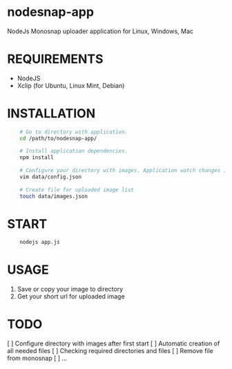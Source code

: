 # nodesnap-app
NodeJs Monosnap uploader application for Linux, Windows, Mac

# REQUIREMENTS
- NodeJS
- Xclip (for Ubuntu, Linux Mint, Debian)

# INSTALLATION
```bash
    # Go to directory with application.
    cd /path/to/nodesnap-app/
    
    # Install application dependencies.
    npm install
    
    # Configure your directory with images. Application watch changes in this directory.
    vim data/config.json
    
    # Create file for uploaded image list
    touch data/images.json
```

# START
```bash
    nodejs app.js
```

# USAGE
1. Save or copy your image to directory
2. Get your short url for uploaded image

# TODO
[ ] Configure directory with images after first start
[ ] Automatic creation of all needed files
[ ] Checking required directories and files
[ ] Remove file from monosnap
[ ] ...
